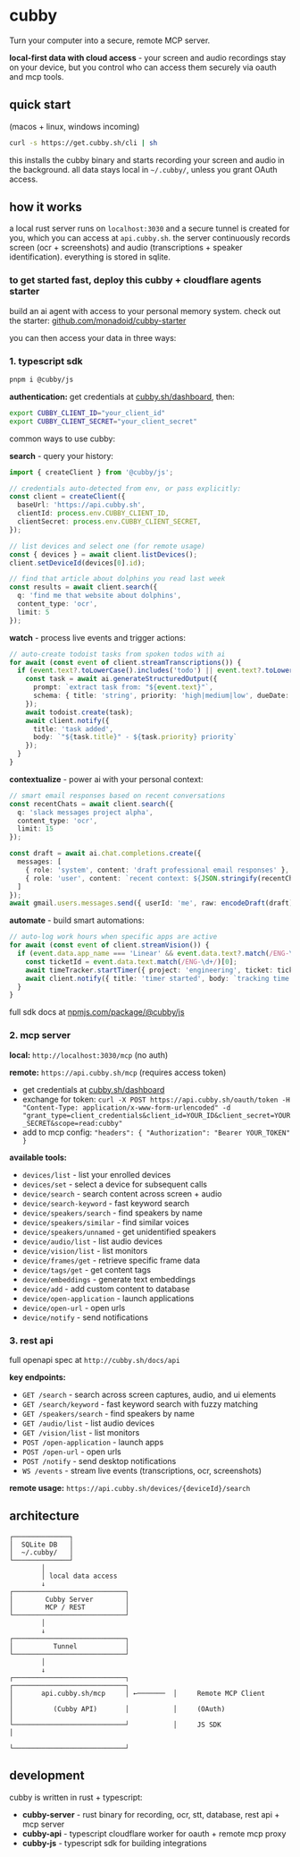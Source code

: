 # cubby 

Turn your computer into a secure, remote MCP server.

**local-first data with cloud access** - your screen and audio recordings stay on your device, but you control who can access them securely via oauth and mcp tools.

## quick start
(macos + linux, windows incoming)

```bash
curl -s https://get.cubby.sh/cli | sh
```

this installs the cubby binary and starts recording your screen and audio in the background. all data stays local in `~/.cubby/`, unless you grant OAuth access.

## how it works

a local rust server runs on `localhost:3030` and a secure tunnel is created for you, which you can access at `api.cubby.sh`. the server continuously records screen (ocr + screenshots) and audio (transcriptions + speaker identification). everything is stored in sqlite.

### to get started fast, deploy this cubby + cloudflare agents starter

build an ai agent with access to your personal memory system. check out the starter: [github.com/monadoid/cubby-starter](https://github.com/monadoid/cubby-starter)

you can then access your data in three ways:

### 1. typescript sdk

```bash
pnpm i @cubby/js
```

**authentication:** get credentials at [cubby.sh/dashboard](https://cubby.sh/dashboard), then:
```bash
export CUBBY_CLIENT_ID="your_client_id"
export CUBBY_CLIENT_SECRET="your_client_secret"
```

common ways to use cubby:

**search** - query your history:
```typescript
import { createClient } from '@cubby/js';

// credentials auto-detected from env, or pass explicitly:
const client = createClient({ 
  baseUrl: 'https://api.cubby.sh',
  clientId: process.env.CUBBY_CLIENT_ID,
  clientSecret: process.env.CUBBY_CLIENT_SECRET,
});

// list devices and select one (for remote usage)
const { devices } = await client.listDevices();
client.setDeviceId(devices[0].id);

// find that article about dolphins you read last week
const results = await client.search({
  q: 'find me that website about dolphins',
  content_type: 'ocr',
  limit: 5
});
```

**watch** - process live events and trigger actions:
```typescript
// auto-create todoist tasks from spoken todos with ai
for await (const event of client.streamTranscriptions()) {
  if (event.text?.toLowerCase().includes('todo') || event.text?.toLowerCase().includes('remind me')) {
    const task = await ai.generateStructuredOutput({
      prompt: `extract task from: "${event.text}"`,
      schema: { title: 'string', priority: 'high|medium|low', dueDate: 'ISO date' }
    });
    await todoist.create(task);
    await client.notify({ 
      title: 'task added', 
      body: `"${task.title}" - ${task.priority} priority` 
    });
  }
}
```

**contextualize** - power ai with your personal context:
```typescript
// smart email responses based on recent conversations
const recentChats = await client.search({
  q: 'slack messages project alpha',
  content_type: 'ocr',
  limit: 15
});

const draft = await ai.chat.completions.create({
  messages: [
    { role: 'system', content: 'draft professional email responses' },
    { role: 'user', content: `recent context: ${JSON.stringify(recentChats)}. draft reply to: "${emailContent}"` }
  ]
});
await gmail.users.messages.send({ userId: 'me', raw: encodeDraft(draft) });
```

**automate** - build smart automations:
```typescript
// auto-log work hours when specific apps are active
for await (const event of client.streamVision()) {
  if (event.data.app_name === 'Linear' && event.data.text?.match(/ENG-\d+/)) {
    const ticketId = event.data.text.match(/ENG-\d+/)[0];
    await timeTracker.startTimer({ project: 'engineering', ticket: ticketId });
    await client.notify({ title: 'timer started', body: `tracking time on ${ticketId}` });
  }
}
```

full sdk docs at [npmjs.com/package/@cubby/js](https://www.npmjs.com/package/@cubby/js)

### 2. mcp server

**local:** `http://localhost:3030/mcp` (no auth)

**remote:** `https://api.cubby.sh/mcp` (requires access token)
- get credentials at [cubby.sh/dashboard](https://cubby.sh/dashboard)
- exchange for token: `curl -X POST https://api.cubby.sh/oauth/token -H "Content-Type: application/x-www-form-urlencoded" -d "grant_type=client_credentials&client_id=YOUR_ID&client_secret=YOUR_SECRET&scope=read:cubby"`
- add to mcp config: `"headers": { "Authorization": "Bearer YOUR_TOKEN" }`

**available tools:**
- `devices/list` - list your enrolled devices
- `devices/set` - select a device for subsequent calls
- `device/search` - search content across screen + audio
- `device/search-keyword` - fast keyword search
- `device/speakers/search` - find speakers by name
- `device/speakers/similar` - find similar voices
- `device/speakers/unnamed` - get unidentified speakers
- `device/audio/list` - list audio devices
- `device/vision/list` - list monitors
- `device/frames/get` - retrieve specific frame data
- `device/tags/get` - get content tags
- `device/embeddings` - generate text embeddings
- `device/add` - add custom content to database
- `device/open-application` - launch applications
- `device/open-url` - open urls
- `device/notify` - send notifications

### 3. rest api

full openapi spec at `http://cubby.sh/docs/api`

**key endpoints:**
- `GET /search` - search across screen captures, audio, and ui elements
- `GET /search/keyword` - fast keyword search with fuzzy matching
- `GET /speakers/search` - find speakers by name
- `GET /audio/list` - list audio devices
- `GET /vision/list` - list monitors
- `POST /open-application` - launch apps
- `POST /open-url` - open urls
- `POST /notify` - send desktop notifications
- `WS /events` - stream live events (transcriptions, ocr, screenshots)

**remote usage:** `https://api.cubby.sh/devices/{deviceId}/search`

## architecture

```
┌──────────────┐
│  SQLite DB   │
│  ~/.cubby/   │
└──────────────┘
        │
        │ local data access
        ↓
┌────────────────────────────┐
│        Cubby Server        │
│        MCP / REST          │
└────────────────────────────┘
        │
        ↓
┌────────────────────────────┐
│          Tunnel            │
└────────────────────────────┘
        │
        ↓
┌────────────────────────────┐           ┌────────────────────────────┐
│       api.cubby.sh/mcp     │ ←───────  │     Remote MCP Client      │
│          (Cubby API)       │           │     (OAuth)                │
└────────────────────────────┘           │     JS SDK                 │
                                         └────────────────────────────┘
```

## development

cubby is written in rust + typescript:
- **cubby-server** - rust binary for recording, ocr, stt, database, rest api + mcp server
- **cubby-api** - typescript cloudflare worker for oauth + remote mcp proxy
- **cubby-js** - typescript sdk for building integrations
